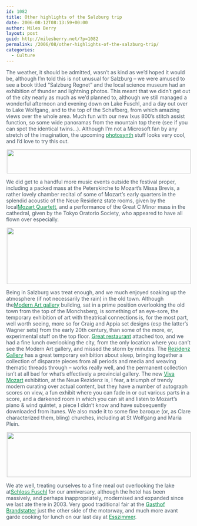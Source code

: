 ```yaml
---
id: 1082
title: Other highlights of the Salzburg trip
date: 2006-08-12T08:13:59+00:00
author: Miles Berry
layout: post
guid: http://milesberry.net/?p=1082
permalink: /2006/08/other-highlights-of-the-salzburg-trip/
categories:
  - Culture
---
```

<p style="color: #495865;">
  The weather, it should be admitted, wasn&#8217;t as kind as we&#8217;d hoped it would be, although I&#8217;m told this is not unusual for Salzburg &#8211; we were amused to see a book titled &#8220;Salzburg Regnet&#8221; and the local science museum had an exhibition of thunder and lightning photos. This meant that we didn&#8217;t get out of the city nearly as much as we&#8217;d planned to, although we still managed a wonderful afternoon and evening down on Lake Fuschl, and a day out over to Lake Wolfgang, and to the top of the Schafberg, from which amazing views over the whole area. Much fun with our new Ixus 800&#8217;s stitch assist function, so some wide panoramas from the mountain top there (see if you can spot the identical twins&#8230;). Although I&#8217;m not a Microsoft fan by any stretch of the imagination, the upcoming <a style="color: #008947;" href="http://web.archive.org/web/20061102114756/http://labs.live.com/photosynth/default.html">photosynth</a> stuff looks very cool, and I&#8217;d love to try this out.
</p>

<p style="color: #495865;" align="center">
  <a style="color: #008947;" href="http://web.archive.org/web/20061102114756/http://www.flickr.com/photos/mberry/213224924"><img src="http://web.archive.org/web/20061102114756im_/http://static.flickr.com/70/213224924_e3167f2618.jpg" alt="" width="500" height="65" border="0" /></a>
</p>

<p style="color: #495865;">
  We did get to a handful more music events outside the festival proper, including a packed mass at the Peterskirche to Mozart&#8217;s Missa Brevis, a rather lovely chamber recital of some of Mozart&#8217;s early quarters in the splendid acoustic of the Neue Residenz state rooms, given by the local<a style="color: #008947;" href="http://web.archive.org/web/20061102114756/http://www.mozartquartett.at/home.html">Mozart Quartett</a>, and a performance of the Great C Minor mass in the cathedral, given by the Tokyo Oratorio Society, who appeared to have all flown over especially.
</p>

<p style="color: #495865;" align="center">
  <a style="color: #008947;" href="http://web.archive.org/web/20061102114756/http://www.flickr.com/photos/mberry/213221911"><img src="http://web.archive.org/web/20061102114756im_/http://static.flickr.com/78/213221911_ef8b8e5b73.jpg?v=0" alt="" width="500" height="153" border="0" /></a>
</p>

<p style="color: #495865;">
  Being in Salzburg was treat enough, and we much enjoyed soaking up the atmosphere (if not necessarily the rain) in the old town. Although the<a style="color: #008947;" href="http://web.archive.org/web/20061102114756/http://www.museumdermoderne.at/">Modern Art gallery</a> building, sat in a prime position overlooking the old town from the top of the Monchsberg, is something of an eye-sore, the temporary exhibition of art with theatrical connections is, for the most part, well worth seeing, more so for Craig and Appia set designs (esp the latter&#8217;s Wagner sets) from the early 20th century, than some of the more, er, experimental stuff on the top floor. <a style="color: #008947;" href="http://web.archive.org/web/20061102114756/http://www.m32.at/">Great restaurant</a> attached too, and we had a fine lunch overlooking the city, from the only location where you can&#8217;t see the Modern Art gallery, and missed the storm by minutes. The <a style="color: #008947;" href="http://web.archive.org/web/20061102114756/http://www.residenzgalerie.at/">Rezidenz Gallery</a> has a great temporary exhibition about sleep, bringing together a collection of disparate pieces from all periods and media and weaving thematic threads through &#8211; works really well, and the permanent collection isn&#8217;t at all bad for what&#8217;s effectively a provincial gallery. The new <a style="color: #008947;" href="http://web.archive.org/web/20061102114756/http://www.vivamozart.at/l_eng/index.html">Viva Mozart</a> exhibition, at the Neue Rezidenz is, I fear, a triumph of trendy modern curating over actual content, but they have a number of autograph scores on view, a fun exhibit where you can fade in or out various parts in a score, and a darkened room in which you can sit and listen to Mozart&#8217;s piano & wind quintet, a piece I didn&#8217;t know and have subsequently downloaded from itunes. We also made it to some fine baroque (or, as Clare characterized them, bling) churches, including at St Wolfgang and Maria Plein.
</p>

<p style="color: #495865;" align="center">
  <a style="color: #008947;" href="http://web.archive.org/web/20061102114756/http://www.flickr.com/photos/mberry/213229533"><img src="http://web.archive.org/web/20061102114756im_/http://static.flickr.com/75/213229533_b9c6f2960c.jpg" alt="" width="500" height="122" border="0" /></a>
</p>

<p style="color: #495865;">
  We ate well, treating ourselves to a fine meal out overlooking the lake at<a style="color: #008947;" href="http://web.archive.org/web/20061102114756/http://www.schlossfuschl.at/">Schloss Fuschl</a> for our anniversary, although the hotel has been massively, and perhaps inappropriately, modernised and expanded since we last ate there in 2003. Very good traditional fair at the <a style="color: #008947;" href="http://web.archive.org/web/20061102114756/http://www.hotel-brandstaetter.com/">Gasthof Brandstatter</a> just the other side of the motorway, and much more avant garde cooking for lunch on our last day at <a style="color: #008947;" href="http://web.archive.org/web/20061102114756/http://www.esszimmer.com/contex/frameset.html">Esszimmer</a>.
</p>